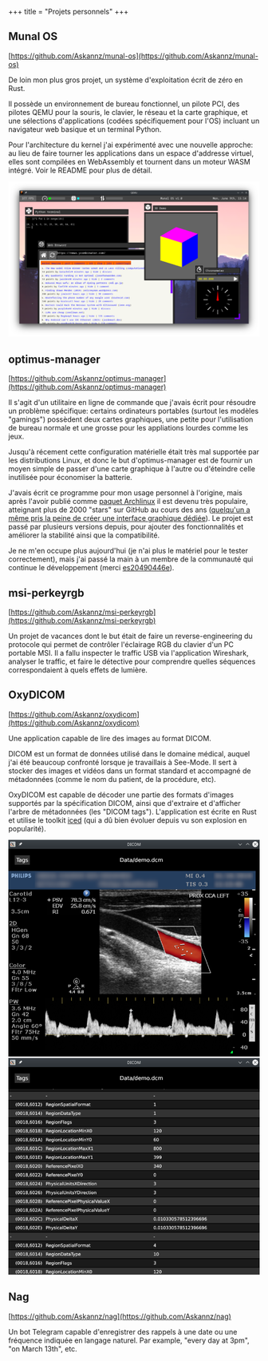 +++
title = "Projets personnels"
+++

## Munal OS

[https://github.com/Askannz/munal-os](https://github.com/Askannz/munal-os)

De loin mon plus gros projet, un système d'exploitation écrit de zéro en Rust.

Il possède un environnement de bureau fonctionnel, un pilote PCI, des pilotes QEMU pour la souris, le clavier, le réseau et la carte graphique, et une sélections d'applications (codées spécifiquement pour l'OS) incluant un navigateur web basique et un terminal Python.

Pour l'architecture du kernel j'ai expérimenté avec une nouvelle approche: au lieu de faire tourner les applications dans un espace d'addresse virtuel, elles sont compilées en WebAssembly et tournent dans un moteur WASM intégré. Voir le README pour plus de détail.

![Capture d'écran de Munal OS](munal-os.png "Le bureau de Munal OS avec quelques applications")


## optimus-manager

[https://github.com/Askannz/optimus-manager](https://github.com/Askannz/optimus-manager)

Il s'agit d'un utilitaire en ligne de commande que j'avais écrit pour résoudre un problème spécifique: certains ordinateurs portables (surtout les modèles "gamings") possèdent deux cartes graphiques, une petite pour l'utilisation de bureau normale et une grosse pour les appliations lourdes comme les jeux.

Jusqu'à récement cette configuration matérielle était très mal supportée par les distributions Linux, et donc le but d'optimus-manager est de fournir un moyen simple de passer d'une carte graphique à l'autre ou d'éteindre celle inutilisée pour économiser la batterie.

J'avais écrit ce programme pour mon usage personnel à l'origine, mais après l'avoir publié comme [paquet Archlinux](https://aur.archlinux.org/packages/optimus-manager-git) il est devenu très populaire, atteignant plus de 2000 "stars" sur GitHub au cours des ans ([quelqu'un a même pris la peine de créer une interface graphique dédiée](https://github.com/Shatur/optimus-manager-qt)). Le projet est passé par plusieurs versions depuis, pour ajouter des fonctionnalités et améliorer la stabilité ainsi que la compatibilité.

Je ne m'en occupe plus aujourd'hui (je n'ai plus le matériel pour le tester correctement), mais j'ai passé la main à un membre de la communauté qui continue le développement (merci [es20490446e](https://github.com/es20490446e)).


## msi-perkeyrgb

[https://github.com/Askannz/msi-perkeyrgb](https://github.com/Askannz/msi-perkeyrgb)

Un projet de vacances dont le but était de faire un reverse-engineering du protocole qui permet de contrôler l'éclairage RGB du clavier d'un PC portable MSI. Il a fallu inspecter le traffic USB via l'application Wireshark, analyser le traffic, et faire le détective pour comprendre quelles séquences correspondaient à quels effets de lumière.

## OxyDICOM

[https://github.com/Askannz/oxydicom](https://github.com/Askannz/oxydicom)

Une application capable de lire des images au format DICOM.

DICOM est un format de données utilisé dans le domaine médical, auquel j'ai été beaucoup confronté lorsque je travaillais à See-Mode. Il sert à stocker des images et vidéos dans un format standard et accompagné de métadonnées (comme le nom du patient, de la procédure, etc).

OxyDICOM est capable de décoder une partie des formats d'images supportés par la spécification DICOM, ainsi que d'extraire et d'afficher l'arbre de métadonnées (les "DICOM tags"). L'application est écrite en Rust et utilise le toolkit [iced](https://github.com/iced-rs/iced) (qui a dû bien évoluer depuis vu son explosion en popularité).

![Capture d'écran de OxyDICOM](oxydicom-1.png "OxyDICOM affichant l'échographie contenue dans un DICOM")
![Capture d'écran de OxyDICOM](oxydicom-2.png "OxyDICOM montrant l'arbre de métadonnées extrait du DICOM")


## Nag

[https://github.com/Askannz/nag](https://github.com/Askannz/nag)

Un bot Telegram capable d'enregistrer des rappels à une date ou une fréquence indiquée en langage naturel. Par example, "every day at 3pm", "on March 13th", etc.
